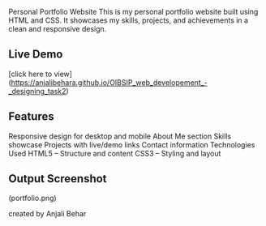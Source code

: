 Personal Portfolio Website
This is my personal portfolio website built using HTML and CSS.
It showcases my skills, projects, and achievements in a clean and responsive design.

## Live Demo
[click here to view] (https://anjalibehara.github.io/OIBSIP_web_developement_-_designing_task2)

## Features
Responsive design for desktop and mobile
About Me section
Skills showcase
Projects with live/demo links
Contact information
Technologies Used
HTML5 – Structure and content
CSS3 – Styling and layout
## Output Screenshot
 (portfolio.png)

created by Anjali Behar
